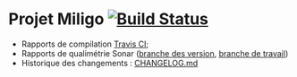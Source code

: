 # Projet Miligo [![Build Status](https://travis-ci.org/zyra83/miligo.svg?branch=master)](https://travis-ci.org/zyra83/miligo)

- Rapports de compilation [Travis CI](https://travis-ci.org/zyra83/miligo);
- Rapports de qualimétrie Sonar ([branche des version](https://sonarcloud.io/dashboard?id=fr%3Amiligo), [branche de travail](https://sonarcloud.io/dashboard?id=fr%3Amiligo%3Adev))
- Historique des changements : [CHANGELOG.md](CHANGELOG.md)
